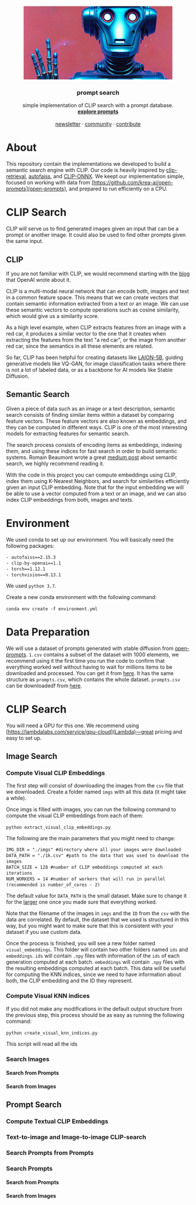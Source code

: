 <a name="readme-top"></a>

<!-- PROJECT LOGO -->
<br />
<div align="center">
  <a href="https://github.com/krea_ai/prompt-search">
    <img src="prompt-search.png" alt="Logo" width="auto" height="200">
  </a>

<h3 align="center">prompt search</h3>

  <p align="center">
    simple implementation of CLIP search with a prompt database.
    <br />
    <a href="https://krea.ai"><strong>explore prompts</strong></a>
    <br />
    <br />
    <a href="https://theprompter.substack.com/">newsletter</a>
    ·
    <a href="https://discord.gg/3mkFbvPYut">community</a>
    ·
    <a href="#contributing">contribute</a>
  </p>
</div>


<!-- ABOUT THE PROJECT -->
# About

This repository contain the implementations we developed to build a semantic search engine with CLIP. Our code is heavily inspired by [clip-retrieval](https://github.com/rom1504/clip-retrieval/), [autofaiss](https://github.com/criteo/autofaiss), and [CLIP-ONNX](https://github.com/Lednik7/CLIP-ONNX). We keept our implementation simple, focused on working with data from [https://github.com/krea-ai/open-prompts](open-prompts), and prepared to run efficiently on a CPU.

# CLIP Search

CLIP will serve us to find generated images given an input that can be a prompt or another image. It could also be used to find other prompts given the same input.

## CLIP
If you are not familiar with CLIP, we would recommend starting with the [blog](https://openai.com/blog/clip/) that OpenAI wrote about it. 

CLIP is a multi-modal neural network that can encode both, images and text in a common feature space. This means that we can create vectors that contain semantic information extracted from a text or an image. We can use these semantic vectors to compute operations such as cosine similarity, which would give us a similarity score. 

As a high level example, when CLIP extracts features from an image with a red car, it produces a similar vector to the one that it creates when extracting the features from the text "a red car", or the image from another red car, since the semantics in all these elements are related.

So far, CLIP has been helpful for creating datasets like [LAION-5B](https://laion.ai/blog/laion-5b/), guiding generative models like VQ-GAN, for image classification tasks where there is not a lot of labeled data, or as a backbone for AI models like Stable Diffusion.

## Semantic Search
Given a piece of data such as an image or a text description, semantic search consists of finding similar items within a dataset by comparing feature vectors. These feature vectors are also known as embeddings, and they can be computed in different ways. CLIP is one of the most interesting models for extracting features for semantic search. 

The search process consists of encoding items as embeddings, indexing them, and using these indices for fast search in order to build semantic systems. Romain Beaumont wrote a great [medium post](https://rom1504.medium.com/semantic-search-with-embeddings-index-anything-8fb18556443c) about semantic search, we highly recommend reading it.

With the code in this project you can compute embeddings using CLIP, index them using K-Nearest Neighbors, and search for similarities efficiently given an input CLIP embedding. Note that for the input embedding we will be able to use a vector computed from a text or an image, and we can also index CLIP embeddings from both, images and texts.

# Environment

We used conda to set up our environment. You will basically need the following packages:

```
- autofaiss==2.15.3
- clip-by-openai==1.1
- torch==1.12.1
- torchvision==0.13.1
```

We used `python 3.7`.

Create a new conda environment with the following command:

`conda env create -f environment.yml`


# Data Preparation

We will use a dataset of prompts generated with stable diffusion from [open-prompts](https://github.com/krea-ai/open-prompts). `1.csv` contains a subset of the dataset with 1000 elements, we recommend using it the first time you run the code to confirm that everything worked well without having to wait for millions items to be downloaded and processed. You can get it from [here](https://github.com/krea-ai/open-prompts/blob/main/data/1k.csv). It has the same structure as `prompts.csv`, which contains the whole dataset. `prompts.csv` can be downloadedf from [here](https://drive.google.com/file/d/1c4WHxtlzvHYd0UY5WCMJNn2EO-Aiv2A0/view).

# CLIP Search

You will need a GPU for this one. We recommend using [https://lambdalabs.com/service/gpu-cloud](Lambda)—great pricing and easy to set up.

## Image Search
### Compute Visual CLIP Embeddings
The first step will consist of downloading the images from the `csv` file that we downloaded. Create a folder named `imgs` with all this data (it might take a while).

Once imgs is filled with images, you can run the following command to compute the visual CLIP embeddings from each of them:

`python extract_visual_clip_embeddings.py`

The following are the main parameters that you might need to change: 
```
IMG_DIR = "./imgs" #directory where all your images were downloaded
DATA_PATH = "./1k.csv" #path to the data that was used to download the images
BATCH_SIZE = 128 #number of CLIP embeddings computed at each iterations
NUM_WORKERS = 14 #number of workers that will run in parallel (recommended is number_of_cores - 2)
```

The default value for `DATA_PATH` is the small dataset. Make sure to change it for the [larger](https://drive.google.com/file/d/1c4WHxtlzvHYd0UY5WCMJNn2EO-Aiv2A0/view) one once you made sure that everything worked.

Note that the filename of the images in `imgs` and the `ID` from the `csv` with the data are correlated. By default, the dataset that we used is structured in this way, but you might want to make sure that this is consistent with your dataset if you use custom data.

Once the process is finished, you will see a new folder named `visual_embeddings`. This folder will contain two other folders named `ids` and `embeddings`. `ids` will contain `.npy` files with information of the `ids` of each generation computed at each batch. `embeddings` will contain `.npy` files with the resulting embeddings computed at each batch. This data will be useful for computing the KNN indices, since we need to have information about both, the CLIP embedding and the ID they represent.

### Compute Visual KNN indices
If you did not make any modifications in the default output structure from the previous step, this process should be as easy as running the following command:

`python create_visual_knn_indices.py`

This script will read all the ids 

### Search Images 
#### Search from Prompts
#### Search from Images


## Prompt Search
### Compute Textual CLIP Embeddings

### Text-to-image and Image-to-image CLIP-search 

### Search Prompts from Prompts

### Search Prompts 
#### Search from Prompts

#### Search from Images